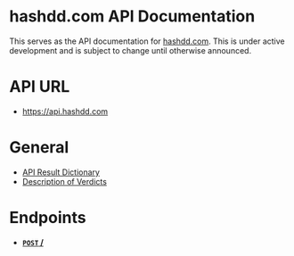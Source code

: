 # hashdd.com API Documentation

This serves as the API documentation for [hashdd.com](https://www.hashdd.com). This is under active development and is subject to change until otherwise announced. 

# API URL
- https://api.hashdd.com


# General
- [API Result Dictionary](https://github.com/hashdd/api_documentation/blob/master/general/result.md)
- [Description of Verdicts](https://github.com/hashdd/api_documentation/blob/master/general/verdict.md)

# Endpoints

- **[<code>POST</code> /](https://github.com/hashdd/api_documentation/blob/master/endpoints/POST_status.md)**
